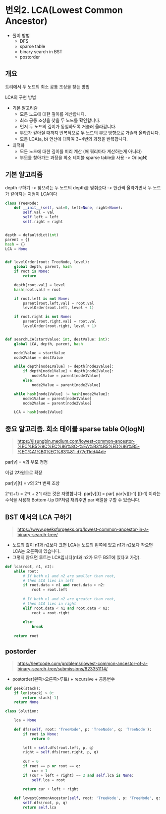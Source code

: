 # 번외2. LCA(Lowest Common Ancestor)


* 풀이 방법
	- DFS
	- sparse table
	- binary search in BST
	- postorder


## 개요

트리에서 두 노드의 최소 공통 조상을 찾는 방법

LCA의 구현 방법
* 기본 알고리즘
	- 모든 노드에 대한 깊이를 계산합니다.
	- 최소 공통 조상을 찾을 두 노드를 확인합니다.
	- 먼저 두 노드의 깊이가 동일하도록 거슬러 올라갑니다.
	- 부모가 같아질 때까지 반복적으로 두 노드의 부모 방향으로 거슬러 올라갑니다.
	- 모든 LCA(a, b) 연산에 대하여 3~4번의 과정을 반복합니다.
* 최적화
	- 모든 노드에 대한 깊이를 미리 계산 (매 쿼리마다 계산하는게 아니라)
	- 부모를 찾아가는 과정을 희소 테이블 sparse table을 사용 -> O(logN)


## 기본 알고리즘

depth 구하기 -> 찾으려는 두 노드의 depth를 맞춰준다 -> 한칸씩 올라가면서 두 노드가 같아지는 지점이 LCA이다


```python
class TreeNode:
    def __init__(self, val=0, left=None, right=None):
        self.val = val
        self.left = left
        self.right = right


depth = defaultdict(int)
parent = {}
hash = {}
LCA = None


def levelOrder(root: TreeNode, level):
    global depth, parent, hash
    if root is None:
        return

    depth[root.val] = level
    hash[root.val] = root

    if root.left is not None:
        parent[root.left.val] = root.val
        levelOrder(root.left, level + 1)

    if root.right is not None:
        parent[root.right.val] = root.val
        levelOrder(root.right, level + 1)


def searchLCA(startValue: int, destValue: int):
    global LCA, depth, parent, hash

    node1Value = startValue
    node2Value = destValue

    while depth[node1Value] != depth[node2Value]:
        if depth[node1Value] > depth[node2Value]:
            node1Value = parent[node1Value]
        else:
            node2Value = parent[node2Value]

    while hash[node1Value] != hash[node2Value]:
        node1Value = parent[node1Value]
        node2Value = parent[node2Value]

    LCA = hash[node1Value]
```



## 중요 알고리즘. 희소 테이블 sparse table O(logN)
> https://jisungbin.medium.com/lowest-common-ancestor-%EC%B5%9C%EC%86%8C-%EA%B3%B5%ED%86%B5-%EC%A1%B0%EC%83%81-d77c11dd44de

par[v] = v의 부모 정점 

이걸 2차원으로 확장

par[v][t] = v의 2^t 번째 조상

2^(t+1) = 2^t + 2^t 라는 것은 자명합니다. par[v][t] = par[ par[v][t-1] ][t-1] 이라는 수식을 사용해 Bottom-Up DP처럼 채워주면 par 배열을 구할 수 있습니다.


## BST 에서의 LCA 구하기
> https://www.geeksforgeeks.org/lowest-common-ancestor-in-a-binary-search-tree/

* 노드의 값이 n1과 n2보다 크면 LCA는 노드의 왼쪽에 있고 n1과 n2보다 작으면 LCA는 오른쪽에 있습니다.
* 그렇지 않으면 루트는 LCA입니다(n1과 n2가 모두 BST에 있다고 가정).

```python
def lca(root, n1, n2):
    while root:
        # If both n1 and n2 are smaller than root,
        # then LCA lies in left
        if root.data > n1 and root.data > n2:
            root = root.left
 
        # If both n1 and n2 are greater than root,
        # then LCA lies in right
        elif root.data < n1 and root.data < n2:
            root = root.right
 
        else:
            break
 
    return root
```


## postorder
> https://leetcode.com/problems/lowest-common-ancestor-of-a-binary-search-tree/submissions/823351114/

* postorder(왼쪽>오른쪽>루트) + recursive + 공통변수

```python
def peek(stack):
    if len(stack) > 0:
        return stack[-1]
    return None

class Solution:

    lca = None
    
    def dfs(self, root: 'TreeNode', p: 'TreeNode', q: 'TreeNode'):
        if root is None:
            return 0

        left = self.dfs(root.left, p, q)
        right = self.dfs(root.right, p, q)
        
        cur = 0
        if root == p or root == q:
            cur = 1
        if (cur + left + right) == 2 and self.lca is None:
            self.lca = root
        
        return cur + left + right

    def lowestCommonAncestor(self, root: 'TreeNode', p: 'TreeNode', q: 'TreeNode') -> 'TreeNode':
        self.dfs(root, p, q)
        return self.lca
```













